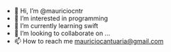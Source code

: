- 👋 Hi, I’m @mauriciocntr
- 👀 I’m interested in programming
- 🌱 I’m currently learning swift
- 💞️ I’m looking to collaborate on ...
- 📫 How to reach me mauriciocantuaria@gmail.com

<!---
mauriciocntr/mauriciocntr is a ✨ special ✨ repository because its `README.md` (this file) appears on your GitHub profile.
You can click the Preview link to take a look at your changes.
--->
